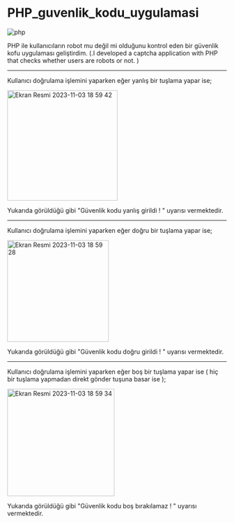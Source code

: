 # PHP_guvenlik_kodu_uygulamasi



![php](https://github.com/dikiciemre/PHP_guvenlik_kodu_uygulamasi/assets/103147965/9d411049-85b2-48aa-9ffd-e99a77dc4971)



PHP ile kullanıcıların robot mu değil mi olduğunu kontrol eden bir güvenlik kofu uygulaması geliştirdim. (.I developed a captcha application with PHP that checks whether users are robots or not. )





***************************************************************************************





Kullanıcı doğrulama işlemini yaparken eğer yanlış bir tuşlama yapar ise;




<img width="253" alt="Ekran Resmi 2023-11-03 18 59 42" src="https://github.com/dikiciemre/PHP_guvenlik_kodu_uygulamasi/assets/103147965/90364c8b-b2cd-4734-b14b-b0f95797257f">

Yukarıda görüldüğü gibi "Güvenlik kodu yanlış girildi ! " uyarısı vermektedir.



***************************************************************************************



Kullanıcı doğrulama işlemini yaparken eğer doğru bir tuşlama yapar ise;




<img width="233" alt="Ekran Resmi 2023-11-03 18 59 28" src="https://github.com/dikiciemre/PHP_guvenlik_kodu_uygulamasi/assets/103147965/e62af819-9fda-4238-af81-cd359719bacd">

Yukarıda görüldüğü gibi "Güvenlik kodu doğru girildi ! " uyarısı vermektedir.





***************************************************************************************




Kullanıcı doğrulama işlemini yaparken eğer boş bir tuşlama yapar ise (  hiç bir tuşlama yapmadan direkt gönder tuşuna basar ise );

<img width="246" alt="Ekran Resmi 2023-11-03 18 59 34" src="https://github.com/dikiciemre/PHP_guvenlik_kodu_uygulamasi/assets/103147965/c4edf1c1-ee1b-4bea-9308-d7971d11c46f">

Yukarıda görüldüğü gibi "Güvenlik kodu boş bırakılamaz ! " uyarısı vermektedir.



